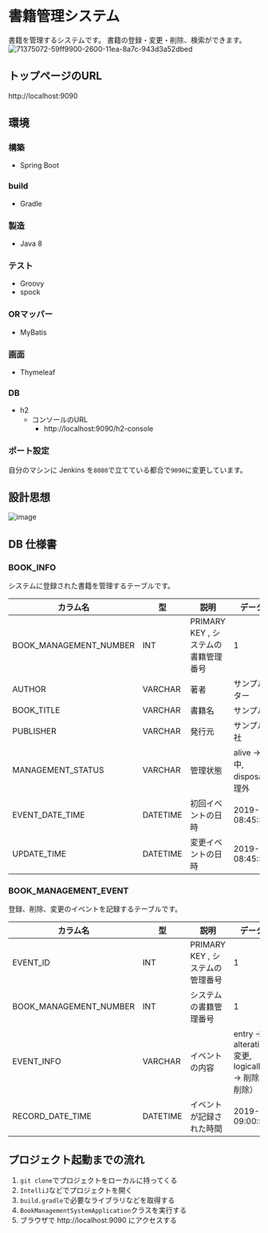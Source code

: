 # 書籍管理システム
書籍を管理するシステムです。
書籍の登録・変更・削除、検索ができます。
![71375072-59ff9900-2600-11ea-8a7c-943d3a52dbed](https://user-images.githubusercontent.com/34944205/71427117-b85b7300-26f7-11ea-9ecd-d52f6884ba0a.jpg)
## トップページのURL
http://localhost:9090



## 環境
### 構築
- Spring Boot
### build
- Gradle
### 製造
- Java 8
### テスト
- Groovy
- spock
### ORマッパー
- MyBatis
### 画面
- Thymeleaf
### DB
- h2
  - コンソールのURL
    - http://localhost:9090/h2-console
### ポート設定
自分のマシンに Jenkins を`8080`で立てている都合で`9090`に変更しています。

## 設計思想
![image](https://user-images.githubusercontent.com/34944205/71427111-9feb5880-26f7-11ea-9ad5-7efdbbc800c4.png)

## DB 仕様書
### BOOK_INFO
システムに登録された書籍を管理するテーブルです。

|カラム名|型|説明|データの例|
|--|--|--|--|
|BOOK_MANAGEMENT_NUMBER | INT | PRIMARY KEY , システムの書籍管理番号 |1|
|AUTHOR | VARCHAR |著者|サンプルライター|
|BOOK_TITLE | VARCHAR |書籍名|サンプル書籍|
|PUBLISHER | VARCHAR |発行元|サンプル出版社|
|MANAGEMENT_STATUS | VARCHAR |管理状態|alive -> 管理中,<br>disposal -> 管理外|
|EVENT_DATE_TIME |DATETIME|初回イベントの日時|2019-12-25 08:45:36.122|
|UPDATE_TIME |DATETIME|変更イベントの日時|2019-12-25 08:45:36.122|

### BOOK_MANAGEMENT_EVENT
登録、削除、変更のイベントを記録するテーブルです。

|カラム名|型|説明|データの例|
|--|--|--|--|
EVENT_ID | INT | PRIMARY KEY , システムの管理番号 |1 |
BOOK_MANAGEMENT_NUMBER | INT | システムの書籍管理番号 | 1 |
EVENT_INFO | VARCHAR | イベントの内容 | entry -> 登録,<br>alteration -> 変更,<br>logicalDelete -> 削除（論理削除）|
RECORD_DATE_TIME | DATETIME | イベントが記録された時間 | 2019-12-25 09:00:51.906 |

## プロジェクト起動までの流れ
1. `git clone`でプロジェクトをローカルに持ってくる
1. `IntelliJ`などでプロジェクトを開く
1. `build.gradle`で必要なライブラリなどを取得する
1. `BookManagementSystemApplication`クラスを実行する
1. ブラウザで http://localhost:9090 にアクセスする
